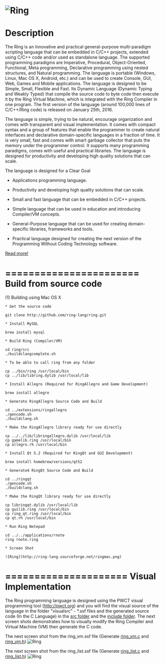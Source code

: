 ![Ring](http://ring-lang.sourceforge.net/thering.jpg)
=============
Description
=============

The Ring is an Innovative and practical general-purpose multi-paradigm scripting language that
can be embedded in C/C++ projects, extended using C/C++ code and/or used as standalone language.
The supported programming paradigms are Imperative, Procedural, Object-Oriented, Functional,
Meta programming, Declarative programming using nested structures, and Natural programming.
The language is portable (Windows, Linux, Mac OS X, Android, etc.) and can be used to create
Console, GUI, Web, Games and Mobile applications. 
The language is designed to be Simple, Small, Flexible and Fast. 
Its Dynamic Language (Dynamic Typing and Weakly Typed) that compile the source code to
byte code then execute it by the Ring Virtual Machine, which is integrated with the
Ring Compiler in one program. 
The first version of the language (around 100,000 lines of C/C++/Ring code) is released on
January 25th, 2016.

The language is simple, trying to be natural, encourage organization and comes with 
transparent and visual implementation. It comes with compact syntax and a group of features that
enable the programmer to create natural interfaces and declarative domain-specific 
languages in a fraction of time. It is very small, fast and comes with smart garbage
collector that puts the memory under the programmer control. It supports many 
programming paradigms, comes with useful and practical libraries. The language is
designed for productivity and developing high quality solutions that can scale.

The language is designed for a Clear Goal

* Applications programming language.

* Productivity and developing high quality solutions that can scale.

* Small and fast language that can be embedded in C/C++ projects.

* Simple language that can be used in education and introducing Compiler/VM concepts.

* General-Purpose language that can be used for creating domain-specific libraries, frameworks and tools.

* Practical language designed for creating the next version of the Programming Without Coding Technology software.

[Read more!](http://ring-lang.sourceforge.net/#why)

=======================
Build from source code
=======================

(1) Building using Mac OS X

	* Get the source code

	git clone http://github.com/ring-lang/ring.git
	
	* Install MySQL
	
	brew install mysql
	
	* Build Ring (Compiler/VM)
	
	cd ring/src
	./buildclangcomplete.sh
	
	* To be able to call ring from any folder 
	
	cp ../bin/ring /usr/local/bin
	cp ../lib/libring.dylib /usr/local/lib
	
	* Install Allegro (Required for RingAllegro and Game Development)
	
	brew install allegro
	
	* Generate RingAllegro Source Code and Build 
	
	cd ../extensions/ringallegro
	./gencode.sh
	./buildclang.sh
	
	* Make the RingAllegro library ready for use directly
	
	cp ../../lib/libringallegro.dylib /usr/local/lib
	cp gamelib.ring /usr/local/bin
	cp allegro.rh /usr/local/bin
	
	* Install Qt 5.2 (Required for RingQt and GUI Development)
	
	brew install homebrew/versions/qt52
	
	* Generate4 RingQt Source Code and Build
	
	cd ../ringqt
	./gencode.sh
	./buildclang.sh
	
	* Make the RingQt library ready for use directly
	
	cp libringqt.dylib /usr/local/lib
	cp guilib.ring /usr/local/bin
	cp ring_qt.ring /usr/local/bin
	cp qt.rh /usr/local/bin
	
	* Run Ring Notepad
	
	cd ../../applications/rnote
	ring rnote.ring

	* Screen Shot
	
	![Ring](http://ring-lang.sourceforge.net/ringmac.png)
	
=====================
Visual Implementation
=====================

The Ring programming language is designed using the PWCT visual programming tool (http://pwct.org)
and you will find the visual source of the language in the folder "visualsrc" - *.ssf files and 
the generated source code (In the C Language) in the [src folder](https://github.com/ring-lang/ring/tree/master/src)
and the [include folder](https://github.com/ring-lang/ring/tree/master/include). 
The next screen shots demonstrates how to visually modify the Ring Compiler and Virtual Machine (VM)
then generate the C code.

The next screen shot from the ring_vm.ssf file (Generate [ring_vm.c](https://github.com/ring-lang/ring/blob/master/src/ring_vm.c) and [ring_vm.h](https://github.com/ring-lang/ring/blob/master/include/ring_vm.h))
![Ring](http://ring-lang.sourceforge.net/ringvisualsrc1.jpg)

The next screen shot from the ring_list.ssf file (Generate [ring_list.c](https://github.com/ring-lang/ring/blob/master/src/ring_list.c) and [ring_list.h](https://github.com/ring-lang/ring/blob/master/include/ring_list.h))
![Ring](http://ring-lang.sourceforge.net/ringvisualsrc2.jpg)